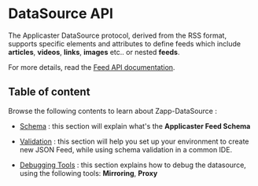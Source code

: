 
# DataSource API

The Applicaster DataSource protocol, derived from the RSS format, supports specific elements and attributes to define feeds which include **articles**, **videos**, **links**, **images** etc..  or nested **feeds**.

For more details, read the [Feed API documentation](../Zapp-Pipes/5.-Feed-API.html).

## Table of content

Browse the following contents to learn about Zapp-DataSource :

* [Schema](./0.-Schema.md) : this section will explain what's the **Applicaster Feed Schema**

* [Validation](./1.-Validate.md) : this section will help you set up your environment to create new JSON Feed, while using schema validation in a common IDE.

* [Debugging Tools](./Debugging/Home.md) : this section explains how to debug the datasource, using the following tools:   **Mirroring**, **Proxy**
